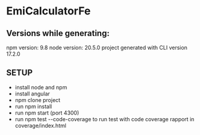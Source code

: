 # EmiCalculatorFe

## Versions while generating:
npm version: 9.8
node version: 20.5.0
project generated with CLI version 17.2.0

## SETUP
- install node and npm
- install angular
- npm clone project
- run npm install
- run npm start (port 4300)
- run npm test --code-coverage to run test with code coverage rapport in coverage/index.html 



